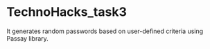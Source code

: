# TechnoHacks_task3
It generates random passwords based on user-defined criteria using Passay library.
